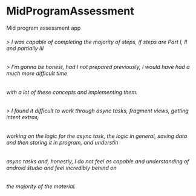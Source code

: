 # MidProgramAssessment
Mid program assessment app
###### > I was capable of completing the majority of steps, if steps are Part I, II and partially III
###### > I'm gonna be honest, had I not prepared previously, I would have had a much more difficult time
###### with a lot of these concepts and implementing them.
###### > I found it difficult to work through async tasks, fragment views, getting intent extras,
###### working on the logic for the async task, the logic in general, saving data and then storing it in program, and understin
###### async tasks and, honestly, I do not feel as capable and understanding of android studio and feel incredibly behind on
###### the majority of the material.
